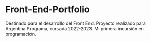 # Front-End-Portfolio
Destinado para el desarrollo del Front End. 
Proyecto realizado para Argentina Programa, cursada 2022-2023. Mi primera incursión en programación.
